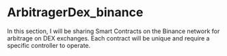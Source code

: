 # ArbitragerDex_binance
In this section, I will be sharing Smart Contracts on the Binance network for arbitrage on DEX exchanges. Each contract will be unique and require a specific controller to operate.
